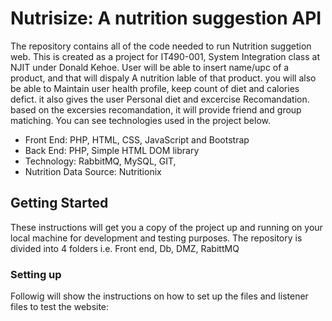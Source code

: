# Nutrisize: A nutrition suggestion API #

The repository contains all of the code needed to run Nutrition suggetion web. This is created as a project for IT490-001, System Integration class at NJIT under Donald Kehoe. User will be able to insert name/upc of a product, and that will dispaly A nutrition lable of that product. you will also be able to Maintain user health profile, keep count of diet and calories defict. it also gives the user Personal diet and excercise Recomandation. based on the excersies recomandation, it will provide friend and group matiching. You can see technologies used in the project below.
 
 
  * Front End:              PHP, HTML, CSS, JavaScript and Bootstrap
  * Back End:               PHP, Simple HTML DOM library
  * Technology:             RabbitMQ, MySQL, GIT,
  * Nutrition Data Source:  Nutritionix
 
 ## Getting Started ##
 
These instructions will get you a copy of the project up and running on your local machine for development and testing purposes. The repository is divided into 4 folders i.e. Front end, Db, DMZ, RabittMQ 
  
### Setting up ###

Followig will show the instructions on how to set up the files and listener files to test the website:

 
